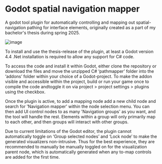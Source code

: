 # Godot spatial navigation mapper
A  godot tool plugin for automatically controlling and mapping out spatial-navigation pathing for interface elements, originally created as a part of my bachelor's thesis during spring 2025.

![image](https://github.com/user-attachments/assets/65da3830-34fe-46b1-b5a0-0f2060df54c9)

To install and use the thesis-release of the plugin, at least a Godot version 4.4 .Net installation is required to allow any support for C# code.

To access the code and install it within Godot, either clone the repository or download the files and move the unzipped C# ‘pathmapper’ folder into the ‘addons’ folder within your choice of a Godot-project. To make the addon visible and accessible within the project, build or run your game once to compile the code andtoggle it on via project > project settings > plugins using the checkbox.

Once the plugin is active, to add a mapping node add a new child node and search for 'Navigation mapper' within the node selection menu. You can then add UI control nodes to as many 'Navigation groups' as you want, and the tool will handle the rest. Elements within a group will only primarily map to each other, and then groups will interact with other groups.

Due to current limitations of the Godot editor, the plugin cannot automatically toggle on ‘Group selected nodes’ and ‘Lock node’ to make the generated visualizers non-intrusive. Thus for the best experience, they are recommended to manually be manually toggled on for the visualization parent node, which is automatically generated when any to-map controls are added for the first time.
